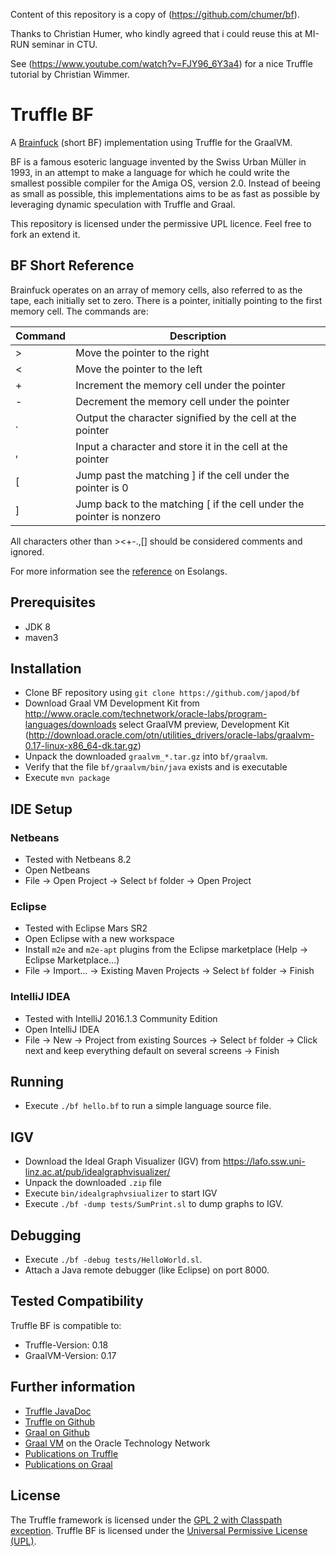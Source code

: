 
Content of this repository is a copy of (https://github.com/chumer/bf).

Thanks to Christian Humer, who kindly agreed that i could reuse this at MI-RUN seminar in CTU.

See (https://www.youtube.com/watch?v=FJY96_6Y3a4) for a nice Truffle tutorial by Christian Wimmer.

# Truffle BF

A [Brainfuck](https://esolangs.org/wiki/brainfuck) (short BF) implementation using Truffle for the GraalVM.

BF is a famous esoteric language invented by the Swiss Urban Müller in 1993, in an attempt to make a language for which he could write the smallest possible compiler for the Amiga OS, version 2.0. Instead of beeing as small as possible, this implementations aims to be as fast as possible by leveraging dynamic speculation with Truffle and Graal.

This repository is licensed under the permissive UPL licence. Feel free to fork an extend it.

## BF Short Reference

Brainfuck operates on an array of memory cells, also referred to as the tape, each initially set to zero. There is a pointer, initially pointing to the first memory cell. The commands are:

| Command | Description                                                          |
|---------|----------------------------------------------------------------------|
| >       | Move the pointer to the right                                        |
| <       | Move the pointer to the left                                         |
| +       | Increment the memory cell under the pointer                          |
| -       | Decrement the memory cell under the pointer                          |
| .       | Output the character signified by the cell at the pointer            |
| ,       | Input a character and store it in the cell at the pointer            |
| [       | Jump past the matching ] if the cell under the pointer is 0          |
| ]       | Jump back to the matching [ if the cell under the pointer is nonzero |


All characters other than ><+-.,[] should be considered comments and ignored. 

For more information see the [reference](https://esolangs.org/wiki/brainfuck) on Esolangs.

## Prerequisites
* JDK 8
* maven3 

## Installation

* Clone BF repository using
  `git clone https://github.com/japod/bf`
* Download Graal VM Development Kit from 
  http://www.oracle.com/technetwork/oracle-labs/program-languages/downloads
  select GraalVM preview, Development Kit (http://download.oracle.com/otn/utilities_drivers/oracle-labs/graalvm-0.17-linux-x86_64-dk.tar.gz)
* Unpack the downloaded `graalvm_*.tar.gz` into `bf/graalvm`. 
* Verify that the file `bf/graalvm/bin/java` exists and is executable
* Execute `mvn package`

## IDE Setup 

### Netbeans
* Tested with Netbeans 8.2
* Open Netbeans
* File -> Open Project -> Select `bf` folder -> Open Project

### Eclipse
* Tested with Eclipse Mars SR2
* Open Eclipse with a new workspace
* Install `m2e` and `m2e-apt` plugins from the Eclipse marketplace (Help -> Eclipse Marketplace...)
* File -> Import... -> Existing Maven Projects -> Select `bf` folder -> Finish

### IntelliJ IDEA
* Tested with IntelliJ 2016.1.3 Community Edition
* Open IntelliJ IDEA
* File -> New -> Project from existing Sources -> Select `bf` folder -> Click next and keep everything default on several screens -> Finish

## Running

* Execute `./bf hello.bf` to run a simple language source file.

## IGV

* Download the Ideal Graph Visualizer (IGV) from
  https://lafo.ssw.uni-linz.ac.at/pub/idealgraphvisualizer/
* Unpack the downloaded `.zip` file  
* Execute `bin/idealgraphvsiualizer` to start IGV
* Execute `./bf -dump tests/SumPrint.sl` to dump graphs to IGV.

## Debugging

* Execute `./bf -debug tests/HelloWorld.sl`.
* Attach a Java remote debugger (like Eclipse) on port 8000.

## Tested Compatibility

Truffle BF is compatible to:

* Truffle-Version: 0.18
* GraalVM-Version: 0.17


## Further information

* [Truffle JavaDoc](http://lafo.ssw.uni-linz.ac.at/javadoc/truffle/latest/)
* [Truffle on Github](http://github.com/graalvm/truffle)
* [Graal on Github](http://github.com/graalvm/graal-core)
* [Graal VM]( http://www.oracle.com/technetwork/oracle-labs/program-languages/overview) on the Oracle Technology Network
* [Publications on Truffle](hhttps://github.com/graalvm/truffle/blob/master/docs/Publications.md)
* [Publications on Graal](https://github.com/graalvm/graal-core/blob/master/docs/Publications.md)

## License

The Truffle framework is licensed under the [GPL 2 with Classpath exception](http://openjdk.java.net/legal/gplv2+ce.html).
Truffle BF is licensed under the [Universal Permissive License (UPL)](http://opensource.org/licenses/UPL).



